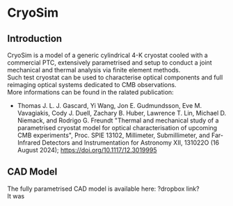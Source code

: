 # CryoSim
## Introduction
CryoSim is a model of a generic cylindrical 4-K cryostat cooled with a commercial PTC, extensively parametrised and setup to conduct a joint mechanical and thermal analysis via finite element methods.  
Such test cryostat can be used to characterise optical components and full reimaging optical systems dedicated to CMB observations.  
More informations can be found in the ralated publication:
- Thomas J. L. J. Gascard, Yi Wang, Jon E. Gudmundsson, Eve M. Vavagiakis, Cody J. Duell, Zachary B. Huber, Lawrence T. Lin, Michael D. Niemack, and Rodrigo G. Freundt "Thermal and mechanical study of a parametrised cryostat model for optical characterisation of upcoming CMB experiments", Proc. SPIE 13102, Millimeter, Submillimeter, and Far-Infrared Detectors and Instrumentation for Astronomy XII, 131022O (16 August 2024); https://doi.org/10.1117/12.3019995

## CAD Model
The fully parametrised CAD model is available here: ?dropbox link?  
It was 
